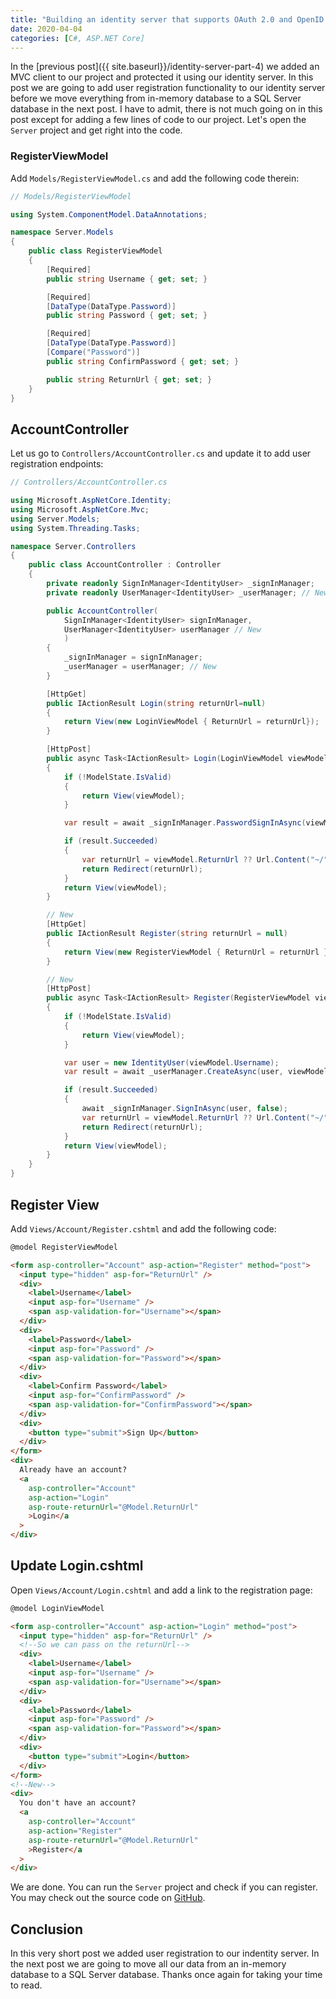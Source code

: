 ```yaml
---
title: "Building an identity server that supports OAuth 2.0 and OpenID Connect with ASP.NET Core and IdentityServer4 - Part 5"
date: 2020-04-04
categories: [C#, ASP.NET Core]
---
```


In the [previous post]({{ site.baseurl}}/identity-server-part-4) we added an MVC client to our project and protected it using our identity server. In this post we are going to add user registration functionality to our identity server before we move everything from in-memory database to a SQL Server database in the next post. I have to admit, there is not much going on in this post except for adding a few lines of code to our project. Let's open the `Server` project and get right into the code.

### RegisterViewModel

Add `Models/RegisterViewModel.cs` and add the following code therein:

```csharp
// Models/RegisterViewModel

using System.ComponentModel.DataAnnotations;

namespace Server.Models
{
    public class RegisterViewModel
    {
        [Required]
        public string Username { get; set; }

        [Required]
        [DataType(DataType.Password)]
        public string Password { get; set; }

        [Required]
        [DataType(DataType.Password)]
        [Compare("Password")]
        public string ConfirmPassword { get; set; }

        public string ReturnUrl { get; set; }
    }
}
```

## AccountController

Let us go to `Controllers/AccountController.cs` and update it to add user registration endpoints:

```csharp
// Controllers/AccountController.cs

using Microsoft.AspNetCore.Identity;
using Microsoft.AspNetCore.Mvc;
using Server.Models;
using System.Threading.Tasks;

namespace Server.Controllers
{
    public class AccountController : Controller
    {
        private readonly SignInManager<IdentityUser> _signInManager;
        private readonly UserManager<IdentityUser> _userManager; // New

        public AccountController(
            SignInManager<IdentityUser> signInManager,
            UserManager<IdentityUser> userManager // New
            )
        {
            _signInManager = signInManager;
            _userManager = userManager; // New
        }

        [HttpGet]
        public IActionResult Login(string returnUrl=null)
        {
            return View(new LoginViewModel { ReturnUrl = returnUrl});
        }

        [HttpPost]
        public async Task<IActionResult> Login(LoginViewModel viewModel)
        {
            if (!ModelState.IsValid)
            {
                return View(viewModel);
            }

            var result = await _signInManager.PasswordSignInAsync(viewModel.Username, viewModel.Password, false, false);

            if (result.Succeeded)
            {
                var returnUrl = viewModel.ReturnUrl ?? Url.Content("~/");
                return Redirect(returnUrl);
            }
            return View(viewModel);
        }

        // New
        [HttpGet]
        public IActionResult Register(string returnUrl = null)
        {
            return View(new RegisterViewModel { ReturnUrl = returnUrl });
        }

        // New
        [HttpPost]
        public async Task<IActionResult> Register(RegisterViewModel viewModel)
        {
            if (!ModelState.IsValid)
            {
                return View(viewModel);
            }

            var user = new IdentityUser(viewModel.Username);
            var result = await _userManager.CreateAsync(user, viewModel.Password);

            if (result.Succeeded)
            {
                await _signInManager.SignInAsync(user, false);
                var returnUrl = viewModel.ReturnUrl ?? Url.Content("~/");
                return Redirect(returnUrl);
            }
            return View(viewModel);
        }
    }
}
```

## Register View

Add `Views/Account/Register.cshtml` and add the following code:

```html
@model RegisterViewModel

<form asp-controller="Account" asp-action="Register" method="post">
  <input type="hidden" asp-for="ReturnUrl" />
  <div>
    <label>Username</label>
    <input asp-for="Username" />
    <span asp-validation-for="Username"></span>
  </div>
  <div>
    <label>Password</label>
    <input asp-for="Password" />
    <span asp-validation-for="Password"></span>
  </div>
  <div>
    <label>Confirm Password</label>
    <input asp-for="ConfirmPassword" />
    <span asp-validation-for="ConfirmPassword"></span>
  </div>
  <div>
    <button type="submit">Sign Up</button>
  </div>
</form>
<div>
  Already have an account?
  <a
    asp-controller="Account"
    asp-action="Login"
    asp-route-returnUrl="@Model.ReturnUrl"
    >Login</a
  >
</div>
```

## Update Login.cshtml

Open `Views/Account/Login.cshtml` and add a link to the registration page:

```html
@model LoginViewModel

<form asp-controller="Account" asp-action="Login" method="post">
  <input type="hidden" asp-for="ReturnUrl" />
  <!--So we can pass on the returnUrl-->
  <div>
    <label>Username</label>
    <input asp-for="Username" />
    <span asp-validation-for="Username"></span>
  </div>
  <div>
    <label>Password</label>
    <input asp-for="Password" />
    <span asp-validation-for="Password"></span>
  </div>
  <div>
    <button type="submit">Login</button>
  </div>
</form>
<!--New-->
<div>
  You don't have an account?
  <a
    asp-controller="Account"
    asp-action="Register"
    asp-route-returnUrl="@Model.ReturnUrl"
    >Register</a
  >
</div>
```

We are done. You can run the `Server` project and check if you can register. You may check out the source code on [GitHub](https://github.com/vince-nyanga/IdentityServerTutorial).

## Conclusion

In this very short post we added user registration to our indentity server. In the next post we are going to move all our data from an in-memory database to a SQL Server database. Thanks once again for taking your time to read.
